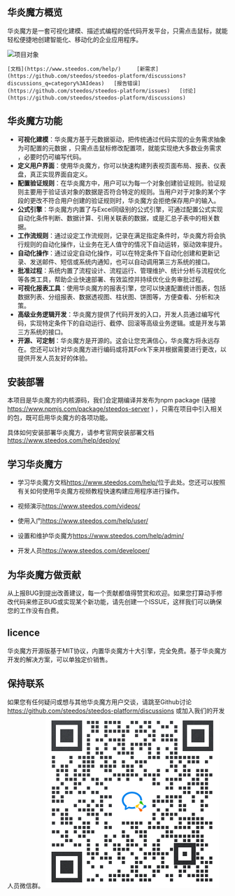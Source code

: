 
## 华炎魔方概览

华炎魔方是一套可视化建模、描述式编程的低代码开发平台，只需点击鼠标，就能轻松便捷地创建智能化、移动化的企业应用程序。

![项目对象](/docs/images/Project_object.png)

    [文档](https://www.steedos.com/help/)     [新需求](https://github.com/steedos/steedos-platform/discussions?discussions_q=category%3AIdeas)   [报告错误](https://github.com/steedos/steedos-platform/issues)   [讨论](https://github.com/steedos/steedos-platform/discussions)

## 华炎魔方功能

- **可视化建模**：华炎魔方基于元数据驱动，把传统通过代码实现的业务需求抽象为可配置的元数据 ，只需点击⿏标修改配置项，就能实现绝⼤多数业务需求 ，必要时仍可编写代码。
- **定义用户界面**：使用华炎魔方，你可以快速构建列表视页面布局、报表、仪表盘，真正实现界面自定义。
- **配置验证规则**：在华炎魔⽅中，⽤户可以为每⼀个对象创建验证规则。验证规则主要⽤于验证该对象的数据是否符合特定的规则。当⽤户对于对象的某个字段的更改不符合⽤户创建的验证规则时，华炎魔⽅会拒绝保存⽤户的输⼊。
- **公式引擎**：华炎魔方内置了与Excel同级别的公式引擎，可通过配置公式实现自动化条件判断、数据计算、引用关联表的数据，或是汇总子表中的相关数据。
- **工作流规则**：通过设定工作流规则，记录在满⾜指定条件时，华炎魔方将会执⾏规则的⾃动化操作，让业务在无人值守的情况下自动运转，驱动效率提升。
- **自动化操作**：通过设定自动化操作，可以在特定条件下自动化创建和更新记录、发送邮件、短信或系统内通知，也可以自动调用第三方系统的接口。
- **批准过程**：系统内置了流程设计、流程运行、管理维护、统计分析与流程优化等各类工具，帮助企业快速部署、有效监控并持续优化业务审批过程。  
- **可视化报表工具**：使用华炎魔方的报表引擎，您可以快速配置统计图表，包括数据列表、分组报表、数据透视图、柱状图、饼图等，方便查看、分析和决策。
- **高级业务逻辑开发**：华炎魔方提供了代码开发的入口，开发人员通过编写代码，实现特定条件下的自动运行、截停、回滚等高级业务逻辑。或是开发与第三方系统的接口。
- **开源、可定制**：华炎魔方是开源的。这会让您充满信心，华炎魔方将永远存在。您还可以针对华炎魔方进行编码或将其Fork下来并根据需要进行更改，以提供开发人员友好的体验。

## 安装部署

本项目是华炎魔方的内核源码，我们会定期编译并发布为npm package (链接 <https://www.npmjs.com/package/steedos-server> ) ，只需在项目中引入相关的包，既可启用华炎魔方的各项功能。

具体如何安装部署华炎魔方，请参考官网安装部署文档<https://www.steedos.com/help/deploy/>

## 学习华炎魔方

- 学习华炎魔方文档<https://www.steedos.com/help/>位于此处。您还可以按照有关如何使用华炎魔方视频教程快速构建应用程序进行操作。

- 视频演示<https://www.steedos.com/videos/>
- 使用入门<https://www.steedos.com/help/user/>
- 设置和维护华炎魔方<https://www.steedos.com/help/admin/>
- 开发人员<https://www.steedos.com/developer/>

## 为华炎魔方做贡献

从上报BUG到提出改善建议，每一个贡献都值得赞赏和欢迎。如果您打算动手修改代码来修正BUG或实现某个新功能，请先创建一个ISSUE，这样我们可以确保您的工作没有白费。 

## licence

华炎魔方开源版基于MIT协议，内置华炎魔方十大引擎，完全免费。基于华炎魔方开发的解决方案，可以单独定价销售。

## 保持联系 

如果您有任何疑问或想与其他华炎魔方用户交谈，请跳至Github讨论<https://github.com/steedos/steedos-platform/discussions> 或加入我们的开发人员微信群。
![开发人员微信群](/docs/images/QR_wechat_developers.png)
